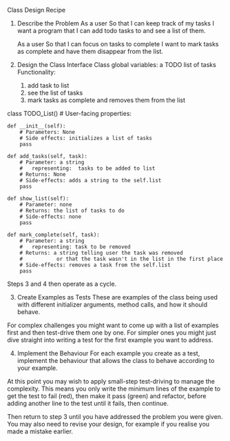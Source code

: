 Class Design Recipe

1. Describe the Problem
    As a user
    So that I can keep track of my tasks
    I want a program that I can add todo tasks to and see a list of them.

    As a user
    So that I can focus on tasks to complete
    I want to mark tasks as complete and have them disappear from the list.

2. Design the Class Interface
    Class global variables: a TODO list of tasks
    Functionality:
    1. add task to list
    2. see the list of tasks
    3. mark tasks as complete and removes them from the list

class TODO_List()
    # User-facing properties:

    def __init__(self):
        # Parameters: None
        # Side effects: initializes a list of tasks
        pass 

    def add_tasks(self, task):
        # Parameter: a string
        #   representing:  tasks to be added to list
        # Returns: None
        # Side-effects: adds a string to the self.list
        pass

    def show_list(self):
        # Parameter: none  
        # Returns: the list of tasks to do
        # Side-effects: none
        pass

    def mark_complete(self, task):
        # Parameter: a string
        #   representing: task to be removed
        # Returns: a string telling user the task was removed
        #           or that the task wasn't in the list in the first place
        # Side-effects: removes a task from the self.list
        pass


Steps 3 and 4 then operate as a cycle.

3. Create Examples as Tests
These are examples of the class being used with different initializer arguments, method calls, and how it should behave.

For complex challenges you might want to come up with a list of examples first and then test-drive them one by one. For simpler ones you might just dive straight into writing a test for the first example you want to address.

4. Implement the Behaviour
For each example you create as a test, implement the behaviour that allows the class to behave according to your example.

At this point you may wish to apply small-step test-driving to manage the complexity. This means you only write the minimum lines of the example to get the test to fail (red), then make it pass (green) and refactor, before adding another line to the test until it fails, then continue.

Then return to step 3 until you have addressed the problem you were given. You may also need to revise your design, for example if you realise you made a mistake earlier.